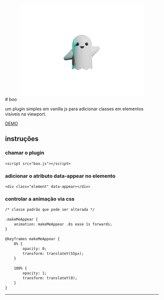 <div align="center">
    <img src="boo-transp.png" width="400">
</div>
# boo

um plugin simples em vanilla js para adicionar classes em elementos visíveis na viewport.

[DEMO](https://frrrnd.design/boo)

## instruções
### chamar o plugin

    <script src="boo.js"></script>

### adicionar o atributo data-appear no elemento

    <div class="element" data-appear></div>

### controlar a animação via css

    /* classe padrão que pode ser alterada */

    .makeMeAppear { 
        animation: makeMeAppear .8s ease 1s forwards; 
    }

    @keyframes makeMeAppear {
        0% { 
            opacity: 0;
            transform: translateY(55px);
        }
        
        100% { 
            opacity: 1;
            transform: translateY(0);
        }
    }

---